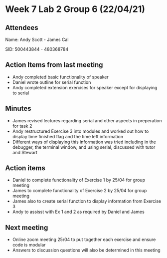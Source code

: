 # Week 7 Lab 2 Group 6 (22/04/21)

## Attendees
Name:   Andy Scott - James Cal

SID:    500443844 - 480368784

## Action Items from last meeting
- Andy completed basic functionality of speaker
- Daniel wrote outline for serial function
- Andy completed extension exercises for speaker except for displaying to serial

## Minutes

* James revised lectures regarding serial and other aspects in preperation for task 2
* Andy restructured Exercise 3 into modules and worked out how to display time finished flag
  and the time left information
* Different ways of displaying this information was tried including in the debugger, the terminal window,
  and using serial, discussed with tutor and Stewart


## Action items
* Daniel to complete functionality of Exercise 1 by 25/04 for group meeting
* James to complete functionality of Exercise 2 by 25/04 for group meeting
* James also to create serial function to display information from Exercise 3
* Andy to assisst with Ex 1 and 2 as required by Daniel and James


## Next meeting
* Online zoom meeting 25/04 to put together each exercise and ensure code is modular
* Answers to discussion questions will also be determined in this meeting 



